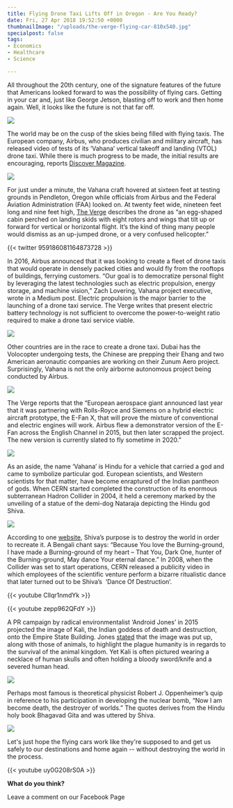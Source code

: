 ```yaml
---
title: Flying Drone Taxi Lifts Off in Oregon - Are You Ready?
date: Fri, 27 Apr 2018 19:52:50 +0000
thumbnailImage: "/uploads/the-verge-flying-car-810x540.jpg"
specialpost: false
tags:
- Economics
- Healthcare
- Science

---
```

All throughout the 20th century, one of the signature features of the future that Americans looked forward to was the possibility of flying cars. Getting in your car and, just like George Jetson, blasting off to work and then home again. Well, it looks like the future is not that far off. 

[![](http://newsattorneys.staging.wpengine.com/wp-content/uploads/2018/04/the-verge-flying-car-1024x683.jpg)](http://newsattorneys.staging.wpengine.com/wp-content/uploads/2018/04/the-verge-flying-car.jpg) 

The world may be on the cusp of the skies being filled with flying taxis. The European company, Airbus, who produces civilian and military aircraft, has released video of tests of its ‘Vahana’ vertical takeoff and landing (VTOL) drone taxi. While there is much progress to be made, the initial results are encouraging, reports [Discover Magazine](http://blogs.discovermagazine.com/drone360/2018/02/02/airbus-drone-flying/#.WuMmrMgvyUl). 

[![](http://politicsfocus.com/wp-content/uploads/2018/04/vahana.jpeg)](http://politicsfocus.com/wp-content/uploads/2018/04/vahana.jpeg) 

For just under a minute, the Vahana craft hovered at sixteen feet at testing grounds in Pendleton, Oregon while officials from Airbus and the Federal Aviation Administration (FAA) looked on. At twenty feet wide, nineteen feet long and nine feet high, [The Verge](https://www.theverge.com/2018/2/22/17036750/airbus-vahana-flying-taxi-electric-first-flight) describes the drone as “an egg-shaped cabin perched on landing skids with eight rotors and wings that tilt up or forward for vertical or horizontal flight. It’s the kind of thing many people would dismiss as an up-jumped drone, or a very confused helicopter.”

{{< twitter 959186081164873728 >}}

In 2016, Airbus announced that it was looking to create a fleet of drone taxis that would operate in densely packed cities and would fly from the rooftops of buildings, ferrying customers. “Our goal is to democratize personal flight by leveraging the latest technologies such as electric propulsion, energy storage, and machine vision,” Zach Lovering, Vahana project executive, wrote in a Medium post. Electric propulsion is the major barrier to the launching of a drone taxi service. The Verge writes that present electric battery technology is not sufficient to overcome the power-to-weight ratio required to make a drone taxi service viable. 

[![](http://newsattorneys.staging.wpengine.com/wp-content/uploads/2018/04/dubai-voloctoper-flight-7.jpg)](http://newsattorneys.staging.wpengine.com/wp-content/uploads/2018/04/dubai-voloctoper-flight-7.jpg) 

Other countries are in the race to create a drone taxi. Dubai has the Volocopter undergoing tests, the Chinese are prepping their Ehang and two American aeronautic companies are working on their Zunum Aero project. Surprisingly, Vahana is not the only airborne autonomous project being conducted by Airbus. 

[![](http://newsattorneys.staging.wpengine.com/wp-content/uploads/2018/04/e-fan-x-1024x662.jpg)](http://newsattorneys.staging.wpengine.com/wp-content/uploads/2018/04/e-fan-x.jpg) 

The Verge reports that the “European aerospace giant announced last year that it was partnering with Rolls-Royce and Siemens on a hybrid electric aircraft prototype, the E-Fan X, that will prove the mixture of conventional and electric engines will work. Airbus flew a demonstrator version of the E-Fan across the English Channel in 2015, but then later scrapped the project. The new version is currently slated to fly sometime in 2020.” 

[![](http://newsattorneys.staging.wpengine.com/wp-content/uploads/2018/04/dubai-voloctoper2.jpg)](http://newsattorneys.staging.wpengine.com/wp-content/uploads/2018/04/dubai-voloctoper2.jpg) 

As an aside, the name ‘Vahana’ is Hindu for a vehicle that carried a god and came to symbolize particular god. European scientists, and Western scientists for that matter, have become enraptured of the Indian pantheon of gods. When CERN started completed the construction of its enormous subterranean Hadron Collider in 2004, it held a ceremony marked by the unveiling of a statue of the demi-dog Nataraja depicting the Hindu god Shiva.

 [![](http://newsattorneys.staging.wpengine.com/wp-content/uploads/2018/04/shivacern.jpg)](http://newsattorneys.staging.wpengine.com/wp-content/uploads/2018/04/shivacern.jpg) 

According to one [website](http://www.nowtheendbegins.com/the-hindu-shiva-dance-of-destruction-filmed-inside-cern-collider/), Shiva’s purpose is to destroy the world in order to recreate it. A Bengali chant says: “Because You love the Burning-ground, I have made a Burning-ground of my heart – That You, Dark One, hunter of the Burning-ground, May dance Your eternal dance.” In 2008, when the Collider was set to start operations, CERN released a publicity video in which employees of the scientific venture perform a bizarre ritualistic dance that later turned out to be Shiva’s  ‘Dance Of Destruction‘.

{{< youtube Cllqr1nmdYk >}}

{{< youtube zepp962QFdY >}} 

A PR campaign by radical environmentalist ‘Android Jones’ in 2015 projected the image of Kali, the Indian goddess of death and destruction, onto the Empire State Building. Jones [stated](https://www.buzzfeed.com/andreborges/amazing-visual-of-goddess-kali-on-the-empire-state-building?utm_term=.ca7Ql9DmG#.yxBy9MZjm) that the image was put up, along with those of animals, to highlight the plague humanity is in regards to the survival of the animal kingdom. Yet Kali is often pictured wearing a necklace of human skulls and often holding a bloody sword/knife and a severed human head.

 [![](http://newsattorneys.staging.wpengine.com/wp-content/uploads/2018/04/kalinyc.jpg)](http://newsattorneys.staging.wpengine.com/wp-content/uploads/2018/04/kalinyc.jpg) 

Perhaps most famous is theoretical physicist Robert J. Oppenheimer’s quip in reference to his participation in developing the nuclear bomb, “Now I am become death, the destroyer of worlds.” The quotes derives from the Hindu holy book Bhagavad Gita and was uttered by Shiva.

 [![](http://newsattorneys.staging.wpengine.com/wp-content/uploads/2018/04/chinese-ehang2.jpg)](http://newsattorneys.staging.wpengine.com/wp-content/uploads/2018/04/chinese-ehang2.jpg) 

Let's just hope the flying cars work like they're supposed to and get us safely to our destinations and home again -- without destroying the world in the process. 

{{< youtube uy0G208rS0A >}}

**What do you think?**

Leave a comment on our Facebook Page